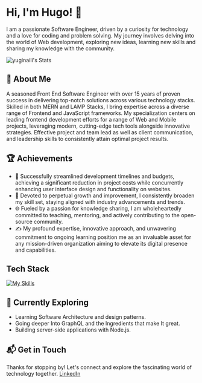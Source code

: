 # Hi, I'm Hugo! 👋

I am a passionate Software Engineer, driven by a curiosity for technology and a love for coding and problem solving. My journey involves delving into the world of Web development, exploring new ideas, learning new skills and sharing my knowledge with the community.

![yuginaili's Stats](https://github-readme-stats.vercel.app/api?username=yuginaili&theme=vue-dark&show_icons=true&hide_border=true&count_private=true)

## 🚀 About Me

A seasoned Front End Software Engineer with over 15 years of proven success in delivering top-notch solutions across various technology stacks. Skilled in both MERN and LAMP Stacks, I bring expertise across a diverse range of Frontend and JavaScript frameworks. My specialization centers on leading frontend development efforts for a range of Web and Mobile projects, leveraging modern, cutting-edge tech tools alongside innovative strategies. Effective project and team lead as well as client communication, and leadership skills to consistently attain optimal project results.

## 🏆 Achievements

- 🌟 Successfully streamlined development timelines and budgets, achieving a significant reduction in project costs while concurrently enhancing user interface design and functionality on websites.
- 📝 Devoted to perpetual growth and improvement, I consistently broaden my skill set, staying aligned with industry advancements and trends.
- 🌐 Fueled by a passion for knowledge sharing, I am wholeheartedly committed to teaching, mentoring, and actively contributing to the open-source community.
- ✍️ My profound expertise, innovative approach, and unwavering commitment to ongoing learning position me as an invaluable asset for any mission-driven organization aiming to elevate its digital presence and capabilities.

## Tech Stack
[![My Skills](https://skillicons.dev/icons?i=html,css,js,ts,react,nextjs,vue,graphql,flutter,docker,mongodb,aws)](https://skillicons.dev)

## 🌱 Currently Exploring

- Learning Software Architecture and design patterns.
- Going deeper Into GraphQL and the Ingredients that make It great.
- Building server-side applications with Node.js.


## 📬 Get in Touch

Thanks for stopping by! Let's connect and explore the fascinating world of technology together. [LinkedIn](https://www.linkedin.com/in/hugonaili/)
